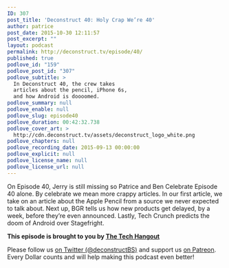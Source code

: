 ```yaml
---
ID: 307
post_title: 'Deconstruct 40: Holy Crap We’re 40'
author: patrice
post_date: 2015-10-30 12:11:57
post_excerpt: ""
layout: podcast
permalink: http://deconstruct.tv/episode/40/
published: true
podlove_id: "159"
podlove_post_id: "307"
podlove_subtitle: >
  In Deconstruct 40, the crew takes
  articles about the pencil, iPhone 6s,
  and how Android is doooomed.
podlove_summary: null
podlove_enable: null
podlove_slug: episode40
podlove_duration: 00:42:32.738
podlove_cover_art: >
  http://cdn.deconstruct.tv/assets/deconstruct_logo_white.png
podlove_chapters: null
podlove_recording_date: 2015-09-13 00:00:00
podlove_explicit: null
podlove_license_name: null
podlove_license_url: null
---
```

<p>On Episode 40, Jerry is still missing so Patrice and Ben Celebrate Episode 40 alone.  By celebrate we mean more crappy articles.  In our first article, we take on an article about the Apple Pencil from a source we never expected to talk about.  Next up, BGR tells us how new products get delayed, by a week, before they’re even announced.  Lastly, Tech Crunch predicts the doom of Android over Stagefright.</p>

<p><strong>This episode is brought to you by <a href="http://thetechhangout.com">The Tech Hangout</a></strong>
</p>
<p>Please follow us <a href="http://twitter.com/deconstructBS">on Twitter (@deconstructBS)</a> and support us <a href="http://patreon.com/deconstruct">on Patreon</a>. Every Dollar counts and will help making this podcast even better!
</p>
